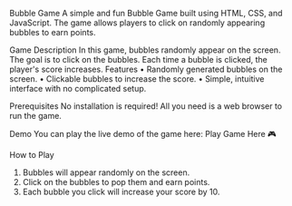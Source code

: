 Bubble Game
A simple and fun Bubble Game built using HTML, CSS, and JavaScript. The game allows players to click on randomly appearing bubbles to earn points.

Game Description
In this game, bubbles randomly appear on the screen. The goal is to click on the bubbles. Each time a bubble is clicked, the player's score increases. 
Features
•	Randomly generated bubbles on the screen.
•	Clickable bubbles to increase the score.
•	Simple, intuitive interface with no complicated setup.

Prerequisites
No installation is required! All you need is a web browser to run the game.

Demo
You can play the live demo of the game here:
Play Game Here 🎮

How to Play
1.	Bubbles will appear randomly on the screen.
2.	Click on the bubbles to pop them and earn points.
3.	Each bubble you click will increase your score by 10.


